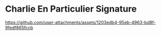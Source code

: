 # Charlie En Particulier Signature


https://github.com/user-attachments/assets/1203edb4-95eb-4963-bd8f-9fedf865fccb
